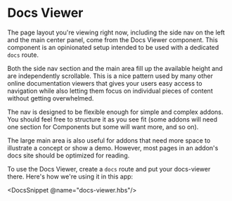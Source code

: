 # Docs Viewer

The page layout you're viewing right now, including the side nav on the left and the main center panel, come from the Docs Viewer component. This component is an opinionated setup intended to be used with a dedicated <code>docs</code> route.

Both the side nav section and the main area fill up the available height and are independently scrollable. This is a nice pattern used by many other online documentation viewers that gives your users easy access to navigation while also letting them focus on individual pieces of content without getting overwhelmed.


The nav is designed to be flexible enough for simple and complex addons. You should feel free to structure it as you see fit (some addons will need one section for Components but some will want more, and so on).


The large main area is also useful for addons that need more space to illustrate a concept or show a demo. However, most pages in an addon's docs site should be optimized for reading.


To use the Docs Viewer, create a <code>docs</code> route and put your docs-viewer there. Here's how we're using it in this app:

<DocsSnippet @name="docs-viewer.hbs"/>
